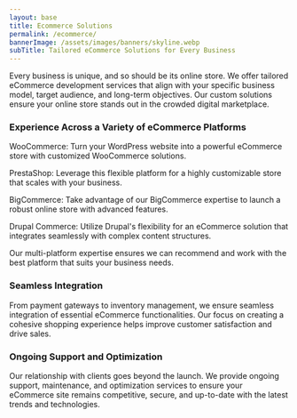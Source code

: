 ```yaml
---
layout: base
title: Ecommerce Solutions
permalink: /ecommerce/
bannerImage: /assets/images/banners/skyline.webp
subTitle: Tailored eCommerce Solutions for Every Business
---
```


Every business is unique, and so should be its online store. We offer tailored eCommerce development services that align with your specific business model, target audience, and long-term objectives. Our custom solutions ensure your online store stands out in the crowded digital marketplace.

### Experience Across a Variety of eCommerce Platforms

WooCommerce: Turn your WordPress website into a powerful eCommerce store with customized WooCommerce solutions.

PrestaShop: Leverage this flexible platform for a highly customizable store that scales with your business.

BigCommerce: Take advantage of our BigCommerce expertise to launch a robust online store with advanced features.

Drupal Commerce: Utilize Drupal's flexibility for an eCommerce solution that integrates seamlessly with complex content structures.

Our multi-platform expertise ensures we can recommend and work with the best platform that suits your business needs.

### Seamless Integration

From payment gateways to inventory management, we ensure seamless integration of essential eCommerce functionalities. Our focus on creating a cohesive shopping experience helps improve customer satisfaction and drive sales.

### Ongoing Support and Optimization

Our relationship with clients goes beyond the launch. We provide ongoing support, maintenance, and optimization services to ensure your eCommerce site remains competitive, secure, and up-to-date with the latest trends and technologies.
